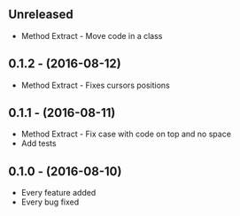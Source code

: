 ## Unreleased

* Method Extract - Move code in a class

## 0.1.2 - (2016-08-12)

* Method Extract - Fixes cursors positions

## 0.1.1 - (2016-08-11)

* Method Extract - Fix case with code on top and no space
* Add tests

## 0.1.0 - (2016-08-10)

* Every feature added
* Every bug fixed
